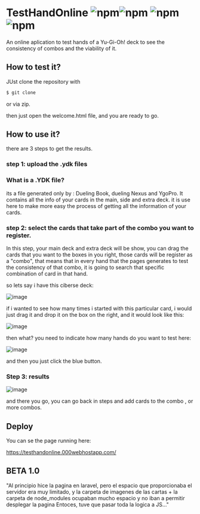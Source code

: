 # TestHandOnline ![npm](https://img.shields.io/badge/HTML-v.5-reed)![npm](https://img.shields.io/badge/CSS-purple) ![npm](https://img.shields.io/badge/JS-orange)![npm](https://img.shields.io/badge/Bootstrap-v.3.3-purple)
An online aplication to test hands  of a Yu-Gi-Oh! deck to see the consistency of combos and the viability of it.


## How to test it?

JUst clone the repository with 

```bash
$ git clone  
```
or via zip.

then just open the welcome.html file, and you are ready to go.

## How to use it?

there are 3 steps to get the results.

### step 1: upload the .ydk files

### What is a .YDK file?

its a file generated only by : Dueling Book, dueling Nexus and YgoPro. It contains all the info of your cards in the main, side and extra deck. 
it is use here to make more easy the process of getting all the information of your cards.

### step 2: select the cards that take part of the combo you want to register.

In this step, your main deck and extra deck will be show, you can drag the cards that you want to the boxes in you right, those cards will be register as a "combo",
that means that in every hand that the pages generates to test the consistency of that combo, it is going to search that specific combination of card in that hand.

so lets say i have this ciberse deck:

![image](https://user-images.githubusercontent.com/44983658/90335524-96bf3c80-dfa3-11ea-9f67-b7053d585cdf.png)

if i wanted to see how many times i started with this particular card, i would just drag it and drop it on the box on the right, and it would look like this:

![image](https://user-images.githubusercontent.com/44983658/90335699-c9b60000-dfa4-11ea-8f93-8c24735a65ba.png)

then what? you need to indicate how many hands do you want to test here:

![image](https://user-images.githubusercontent.com/44983658/90335724-f407bd80-dfa4-11ea-9cf5-1af7a3fb169b.png)

and then you just click the blue button.

### Step 3: results

![image](https://user-images.githubusercontent.com/44983658/90335724-f407bd80-dfa4-11ea-9cf5-1af7a3fb169b.png)

and there you go, you can go back in steps and add cards to the combo , or more combos.

## Deploy

You can se the page running here:

https://testhandonline.000webhostapp.com/

## BETA 1.0

"Al principio hice la pagina en laravel, pero el espacio que proporcionaba el servidor era muy limitado, 
y la carpeta de imagenes de las cartas + la carpeta de node_modules ocupaban mucho espacio y no iban a permitir desplegar la pagina
Entoces, tuve que pasar toda la logica a JS..."
